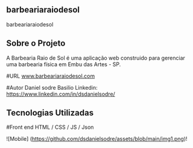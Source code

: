 ## barbeariaraiodesol
barbeariaraiodesol

## Sobre o Projeto
A Barbearia Raio de Sol é uma aplicação web construido para gerenciar uma barbearia física em Embu das Artes - SP.

#URL
www.barbeariaraiodesol.com

#Autor 
Daniel sodre Basilio
Linkedin: https://www.linkedin.com/in/dsdanielsodre/

## Tecnologias Utilizadas

#Front end
HTML / CSS / JS / Json

![Mobile] (https://github.com/dsdanielsodre/assets/blob/main/img1.png)!

